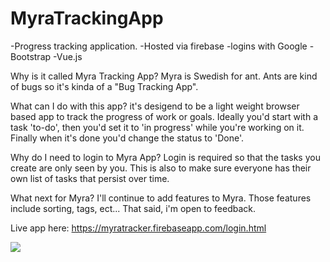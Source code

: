# MyraTrackingApp

-Progress tracking application. 
-Hosted via firebase
-logins with Google
-Bootstrap
-Vue.js

Why is it called Myra Tracking App? 
Myra is Swedish for ant.  Ants are kind of bugs so it's kinda of a "Bug Tracking App". 

What can I do with this app? 
it's desigend to be a light weight browser based app to track the progress of work or goals. Ideally you'd start with a task 'to-do', then you'd set it to 'in progress' while you're working on it. Finally when it's done you'd change the status to 'Done'. 

Why do I need to login to Myra App? 
Login is required so that the tasks you create are only seen by you. This is also to make sure everyone has their own list of tasks that persist over time. 

What next for Myra? 
I'll continue to add features to Myra. Those features include sorting, tags, ect... That said, i'm open to feedback. 


Live app here: https://myratracker.firebaseapp.com/login.html


![](https://media.giphy.com/media/XFiuVjBamFRHy7IvGw/giphy.gif)
